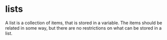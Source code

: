 ---
---

# lists

A list is a collection of items, that is stored in a variable. The items should be related in some way, but there are no restrictions on what can be stored in a list.
